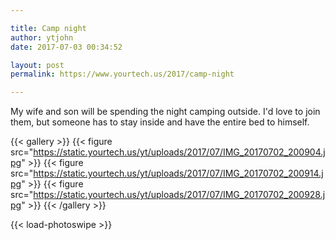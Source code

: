 ```yaml
---

title: Camp night
author: ytjohn
date: 2017-07-03 00:34:52

layout: post
permalink: https://www.yourtech.us/2017/camp-night

---
```

My wife and son will be spending the night camping outside. I'd love to join them, but someone has to stay inside and have the entire bed to himself.


{{< gallery >}}
  {{< figure src="https://static.yourtech.us/yt/uploads/2017/07/IMG_20170702_200904.jpg" >}}
  {{< figure src="https://static.yourtech.us/yt/uploads/2017/07/IMG_20170702_200914.jpg" >}}
  {{< figure src="https://static.yourtech.us/yt/uploads/2017/07/IMG_20170702_200928.jpg" >}}
{{< /gallery >}}

{{< load-photoswipe >}}
